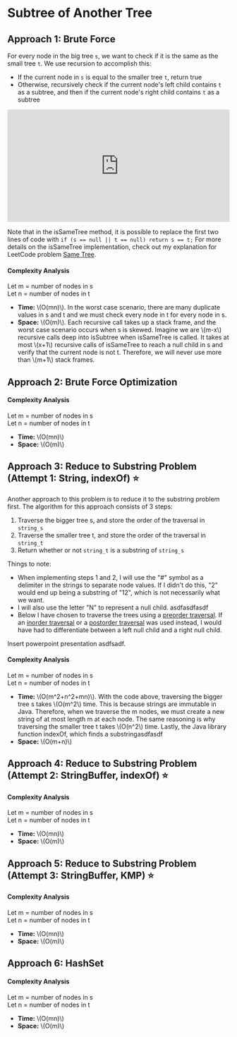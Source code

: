 <!-- MathJax -->
<script src="https://polyfill.io/v3/polyfill.min.js?features=es6"></script>
<script id="MathJax-script" async src="https://cdn.jsdelivr.net/npm/mathjax@3/es5/tex-mml-chtml.js"></script>

# Subtree of Another Tree 

## Approach 1: Brute Force
For every node in the big tree `s`, we want to check if it is the same as the small tree `t`. We use recursion to accomplish this:
- If the current node in `s` is equal to the smaller tree `t`, return true
- Otherwise, recursively check if the current node's left child contains `t` as a subtree, and then if the current node's right child contains `t` as a subtree

<iframe src="https://leetcode.com/playground/YxKD2YGD/shared" frameBorder="0" width="100%" height="255"></iframe>

Note that in the isSameTree method, it is possible to replace the first two lines of code with `if (s == null || t == null) return s == t;`
For more details on the isSameTree implementation, check out my explanation for LeetCode problem [Same Tree](../0100_Same-Tree/Explanation.md).

#### Complexity Analysis
Let m = number of nodes in s  
Let n = number of nodes in t
- <div><b>Time:</b> \(O(mn)\). In the worst case scenario, there are many duplicate values in s and t and we must check every node in t for every node in s.</div>
- <div><b>Space:</b> \(O(m)\). Each recursive call takes up a stack frame, and the worst case scenario occurs when s is skewed. Imagine we are \(m-x\) recursive calls deep into isSubtree when isSameTree is called. It takes at most \(x+1\) recursive calls of isSameTree to reach a null child in s and verify that the current node is not t. Therefore, we will never use more than \(m+1\) stack frames.</div>

## Approach 2: Brute Force Optimization

#### Complexity Analysis
Let m = number of nodes in s  
Let n = number of nodes in t
- <div><b>Time:</b> \(O(mn)\)</div>
- <div><b>Space:</b> \(O(m)\)</div>

## Approach 3: Reduce to Substring Problem (Attempt 1: String, indexOf) ⭐
Another approach to this problem is to reduce it to the substring problem first. The algorithm for this approach consists of 3 steps:
1. Traverse the bigger tree s, and store the order of the traversal in `string_s`
2. Traverse the smaller tree t, and store the order of the traversal in `string_t`
3. Return whether or not `string_t` is a substring of `string_s`

Things to note:
- When implementing steps 1 and 2, I will use the "#" symbol as a delimiter in the strings to separate node values. If I didn't do this, "2" would end up being a substring of "12", which is not necessarily what we want. 
- I will also use the letter "N" to represent a null child. asdfasdfasdf
- Below I have chosen to traverse the trees using a [preorder traversal](). If an [inorder traversal]() or a [postorder traversal]() was used instead, I would have had to differentiate between a left null child and a right null child.

Insert powerpoint presentation asdfsadf.

#### Complexity Analysis
Let m = number of nodes in s  
Let n = number of nodes in t
- <div><b>Time:</b> \(O(m^2+n^2+mn)\). With the code above, traversing the bigger tree s takes \(O(m^2\) time. This is because strings are immutable in Java. Therefore, when we traverse the m nodes, we must create a new string of at most length m at each node. The same reasoning is why traversing the smaller tree t takes \(O(n^2\) time. Lastly, the Java library function indexOf, which finds a substringasdfasdf</div>
- <div><b>Space:</b> \(O(m+n)\)</div>

## Approach 4: Reduce to Substring Problem (Attempt 2: StringBuffer, indexOf) ⭐

#### Complexity Analysis
Let m = number of nodes in s  
Let n = number of nodes in t
- <div><b>Time:</b> \(O(mn)\)</div>
- <div><b>Space:</b> \(O(m)\)</div>

## Approach 5: Reduce to Substring Problem (Attempt 3: StringBuffer, KMP) ⭐

#### Complexity Analysis
Let m = number of nodes in s  
Let n = number of nodes in t
- <div><b>Time:</b> \(O(mn)\)</div>
- <div><b>Space:</b> \(O(m)\)</div>

## Approach 6: HashSet

#### Complexity Analysis
Let m = number of nodes in s  
Let n = number of nodes in t
- <div><b>Time:</b> \(O(mn)\)</div>
- <div><b>Space:</b> \(O(m)\)</div>

